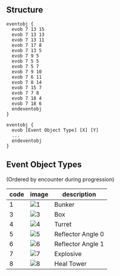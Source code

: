 ## Structure

```text
eventobj { 
  evob 7 13 15 
  evob 7 13 13 
  evob 7 13 11 
  evob 7 17 8 
  evob 7 13 5 
  evob 7 9 5 
  evob 7 5 5 
  evob 7 5 7 
  evob 7 9 10 
  evob 7 6 11 
  evob 7 8 14 
  evob 7 15 7 
  evob 7 7 8 
  evob 7 18 4 
  evob 7 18 6 
  endeventobj 
} 
```

```text
eventobj {
  evob [Event Object Type] [X] [Y]
  ...
  endeventobj
}
```


## Event Object Types

(Ordered by encounter during progression)

| code | image                                                                                           | description       |
|------|-------------------------------------------------------------------------------------------------|-------------------|
| 1    | ![1](https://github.com/jupiterbjy/OpenAT/assets/45421813/3036cde4-4039-4d31-9f55-65be5f97fc85) | Bunker            |
| 3    | ![3](https://github.com/jupiterbjy/OpenAT/assets/45421813/1e683755-ab45-422d-9f31-a8c7d000480d) | Box               |
| 4    | ![4](https://github.com/jupiterbjy/OpenAT/assets/45421813/c73da44e-0e95-4d81-97cb-d9f1ab9554d6) | Turret            |
| 5    | ![5](https://github.com/jupiterbjy/OpenAT/assets/45421813/4628c865-abf8-465a-8776-8a562ddffdf8) | Reflector Angle 0 |
| 6    | ![6](https://github.com/jupiterbjy/OpenAT/assets/45421813/60e29598-6ab2-4817-b6c0-31308e29255c) | Reflector Angle 1 |
| 7    | ![7](https://github.com/jupiterbjy/OpenAT/assets/45421813/e05d55fb-6afa-4e1d-b878-43e75105dc7b) | Explosive         |
| 8    | ![8](https://github.com/jupiterbjy/OpenAT/assets/45421813/4348e3ff-b351-4d44-b702-dd60ef624e13) | Heal Tower        |
